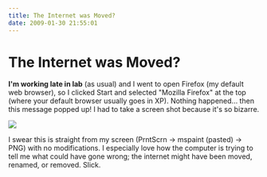 ```yaml
---
title: The Internet was Moved?
date: 2009-01-30 21:55:01
---
```


# The Internet was Moved?

__I'm working late in lab__ (as usual) and I went to open Firefox (my default web browser), so I clicked Start and selected "Mozilla Firefox" at the top (where your default browser usually goes in XP). Nothing happened... then this message popped up! I had to take a screen shot because it's so bizarre.

<div class="text-center img-border">

[![](https://swharden.com/static/2009/01/30/internet_moved_thumb.jpg)](https://swharden.com/static/2009/01/30/internet_moved.png)

</div>

I swear this is straight from my screen (PrntScrn -> mspaint (pasted) -> PNG) with no modifications. I especially love how the computer is trying to tell me what could have gone wrong; the internet might have been moved, renamed, or removed. Slick.